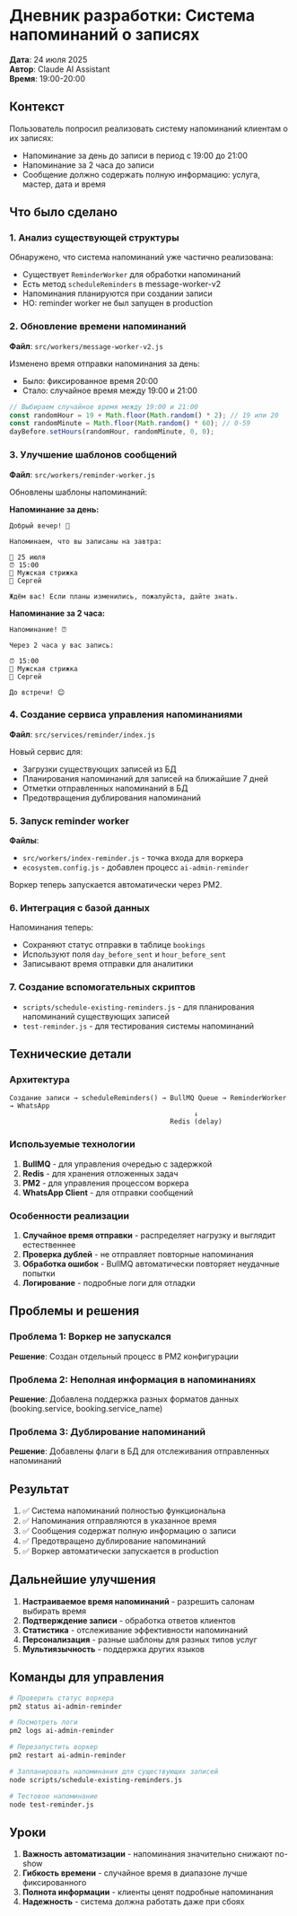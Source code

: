 # Дневник разработки: Система напоминаний о записях

**Дата**: 24 июля 2025  
**Автор**: Claude AI Assistant  
**Время**: 19:00-20:00

## Контекст

Пользователь попросил реализовать систему напоминаний клиентам о их записях:
- Напоминание за день до записи в период с 19:00 до 21:00
- Напоминание за 2 часа до записи
- Сообщение должно содержать полную информацию: услуга, мастер, дата и время

## Что было сделано

### 1. Анализ существующей структуры

Обнаружено, что система напоминаний уже частично реализована:
- Существует `ReminderWorker` для обработки напоминаний
- Есть метод `scheduleReminders` в message-worker-v2
- Напоминания планируются при создании записи
- НО: reminder worker не был запущен в production

### 2. Обновление времени напоминаний

**Файл**: `src/workers/message-worker-v2.js`

Изменено время отправки напоминания за день:
- Было: фиксированное время 20:00
- Стало: случайное время между 19:00 и 21:00

```javascript
// Выбираем случайное время между 19:00 и 21:00
const randomHour = 19 + Math.floor(Math.random() * 2); // 19 или 20
const randomMinute = Math.floor(Math.random() * 60); // 0-59
dayBefore.setHours(randomHour, randomMinute, 0, 0);
```

### 3. Улучшение шаблонов сообщений

**Файл**: `src/workers/reminder-worker.js`

Обновлены шаблоны напоминаний:

**Напоминание за день:**
```
Добрый вечер! 🌙

Напоминаем, что вы записаны на завтра:

📅 25 июля
⏰ 15:00
💇 Мужская стрижка
👤 Сергей

Ждём вас! Если планы изменились, пожалуйста, дайте знать.
```

**Напоминание за 2 часа:**
```
Напоминание! ⏰

Через 2 часа у вас запись:

⏰ 15:00
💇 Мужская стрижка
👤 Сергей

До встречи! 😊
```

### 4. Создание сервиса управления напоминаниями

**Файл**: `src/services/reminder/index.js`

Новый сервис для:
- Загрузки существующих записей из БД
- Планирования напоминаний для записей на ближайшие 7 дней
- Отметки отправленных напоминаний в БД
- Предотвращения дублирования напоминаний

### 5. Запуск reminder worker

**Файлы**:
- `src/workers/index-reminder.js` - точка входа для воркера
- `ecosystem.config.js` - добавлен процесс `ai-admin-reminder`

Воркер теперь запускается автоматически через PM2.

### 6. Интеграция с базой данных

Напоминания теперь:
- Сохраняют статус отправки в таблице `bookings`
- Используют поля `day_before_sent` и `hour_before_sent`
- Записывают время отправки для аналитики

### 7. Создание вспомогательных скриптов

- `scripts/schedule-existing-reminders.js` - для планирования напоминаний существующих записей
- `test-reminder.js` - для тестирования системы напоминаний

## Технические детали

### Архитектура

```
Создание записи → scheduleReminders() → BullMQ Queue → ReminderWorker → WhatsApp
                                              ↓
                                        Redis (delay)
```

### Используемые технологии

1. **BullMQ** - для управления очередью с задержкой
2. **Redis** - для хранения отложенных задач
3. **PM2** - для управления процессом воркера
4. **WhatsApp Client** - для отправки сообщений

### Особенности реализации

1. **Случайное время отправки** - распределяет нагрузку и выглядит естественнее
2. **Проверка дублей** - не отправляет повторные напоминания
3. **Обработка ошибок** - BullMQ автоматически повторяет неудачные попытки
4. **Логирование** - подробные логи для отладки

## Проблемы и решения

### Проблема 1: Воркер не запускался
**Решение**: Создан отдельный процесс в PM2 конфигурации

### Проблема 2: Неполная информация в напоминаниях
**Решение**: Добавлена поддержка разных форматов данных (booking.service, booking.service_name)

### Проблема 3: Дублирование напоминаний
**Решение**: Добавлены флаги в БД для отслеживания отправленных напоминаний

## Результат

1. ✅ Система напоминаний полностью функциональна
2. ✅ Напоминания отправляются в указанное время
3. ✅ Сообщения содержат полную информацию о записи
4. ✅ Предотвращено дублирование напоминаний
5. ✅ Воркер автоматически запускается в production

## Дальнейшие улучшения

1. **Настраиваемое время напоминаний** - разрешить салонам выбирать время
2. **Подтверждение записи** - обработка ответов клиентов
3. **Статистика** - отслеживание эффективности напоминаний
4. **Персонализация** - разные шаблоны для разных типов услуг
5. **Мультиязычность** - поддержка других языков

## Команды для управления

```bash
# Проверить статус воркера
pm2 status ai-admin-reminder

# Посмотреть логи
pm2 logs ai-admin-reminder

# Перезапустить воркер
pm2 restart ai-admin-reminder

# Запланировать напоминания для существующих записей
node scripts/schedule-existing-reminders.js

# Тестовое напоминание
node test-reminder.js
```

## Уроки

1. **Важность автоматизации** - напоминания значительно снижают no-show
2. **Гибкость времени** - случайное время в диапазоне лучше фиксированного
3. **Полнота информации** - клиенты ценят подробные напоминания
4. **Надежность** - система должна работать даже при сбоях